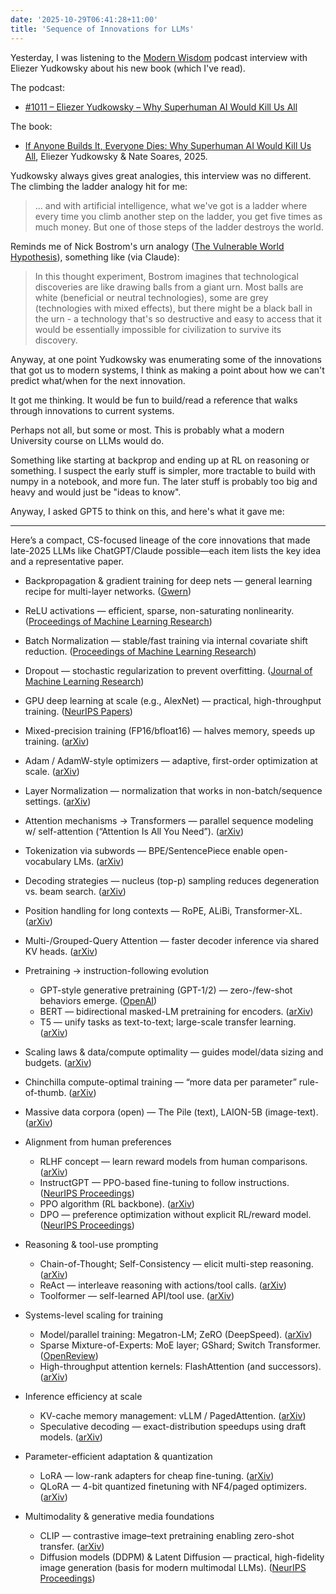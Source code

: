 ```yaml
---
date: '2025-10-29T06:41:28+11:00'
title: 'Sequence of Innovations for LLMs'
---
```


Yesterday, I was listening to the [Modern Wisdom](https://chriswillx.com/podcast/) podcast interview with Eliezer Yudkowsky about his new book (which I've read).

The podcast:

* [#1011 – Eliezer Yudkowsky – Why Superhuman AI Would Kill Us All](https://www.youtube.com/watch?v=nRvAt4H7d7E)

The book:

* [If Anyone Builds It, Everyone Dies: Why Superhuman AI Would Kill Us All](https://amzn.asia/d/0Qj0B1P), Eliezer Yudkowsky & Nate Soares, 2025.

Yudkowsky always gives great analogies, this interview was no different. The climbing the ladder analogy hit for me:

> ... and with artificial intelligence, what we've got is a ladder where every time you climb another step on the ladder, you get five times as much money. But one of those steps of the ladder destroys the world.

Reminds me of Nick Bostrom's urn analogy ([The Vulnerable World Hypothesis](https://en.wikipedia.org/wiki/Vulnerable_world_hypothesis)), something like (via Claude):

> In this thought experiment, Bostrom imagines that technological discoveries are like drawing balls from a giant urn. Most balls are white (beneficial or neutral technologies), some are grey (technologies with mixed effects), but there might be a black ball in the urn - a technology that's so destructive and easy to access that it would be essentially impossible for civilization to survive its discovery.

Anyway, at one point Yudkowsky was enumerating some of the innovations that got us to modern systems, I think as making a point about how we can't predict what/when for the next innovation.

It got me thinking. It would be fun to build/read a reference that walks through innovations to current systems.

Perhaps not all, but some or most. This is probably what a modern University course on LLMs would do.

Something like starting at backprop and ending up at RL on reasoning or something. I suspect the early stuff is simpler, more tractable to build with numpy in a notebook, and more fun. The later stuff is probably too big and heavy and would just be "ideas to know".

Anyway, I asked GPT5 to think on this, and here's what it gave me:

---

Here’s a compact, CS-focused lineage of the core innovations that made late-2025 LLMs like ChatGPT/Claude possible—each item lists the key idea and a representative paper.

* Backpropagation & gradient training for deep nets — general learning recipe for multi-layer networks. ([Gwern][1])

* ReLU activations — efficient, sparse, non-saturating nonlinearity. ([Proceedings of Machine Learning Research][2])

* Batch Normalization — stable/fast training via internal covariate shift reduction. ([Proceedings of Machine Learning Research][3])

* Dropout — stochastic regularization to prevent overfitting. ([Journal of Machine Learning Research][4])

* GPU deep learning at scale (e.g., AlexNet) — practical, high-throughput training. ([NeurIPS Papers][5])

* Mixed-precision training (FP16/bfloat16) — halves memory, speeds up training. ([arXiv][6])

* Adam / AdamW-style optimizers — adaptive, first-order optimization at scale. ([arXiv][7])

* Layer Normalization — normalization that works in non-batch/sequence settings. ([arXiv][8])

* Attention mechanisms → Transformers — parallel sequence modeling w/ self-attention (“Attention Is All You Need”). ([arXiv][9])

* Tokenization via subwords — BPE/SentencePiece enable open-vocabulary LMs. ([arXiv][10])

* Decoding strategies — nucleus (top-p) sampling reduces degeneration vs. beam search. ([arXiv][11])

* Position handling for long contexts — RoPE, ALiBi, Transformer-XL. ([arXiv][12])

* Multi-/Grouped-Query Attention — faster decoder inference via shared KV heads. ([arXiv][13])

* Pretraining → instruction-following evolution

  * GPT-style generative pretraining (GPT-1/2) — zero-/few-shot behaviors emerge. ([OpenAI][14])
  * BERT — bidirectional masked-LM pretraining for encoders. ([arXiv][15])
  * T5 — unify tasks as text-to-text; large-scale transfer learning. ([arXiv][16])

* Scaling laws & data/compute optimality — guides model/data sizing and budgets. ([arXiv][17])

* Chinchilla compute-optimal training — “more data per parameter” rule-of-thumb. ([arXiv][18])

* Massive data corpora (open) — The Pile (text), LAION-5B (image-text). ([arXiv][19])

* Alignment from human preferences

  * RLHF concept — learn reward models from human comparisons. ([arXiv][20])
  * InstructGPT — PPO-based fine-tuning to follow instructions. ([NeurIPS Proceedings][21])
  * PPO algorithm (RL backbone). ([arXiv][22])
  * DPO — preference optimization without explicit RL/reward model. ([NeurIPS Proceedings][23])

* Reasoning & tool-use prompting

  * Chain-of-Thought; Self-Consistency — elicit multi-step reasoning. ([arXiv][24])
  * ReAct — interleave reasoning with actions/tool calls. ([arXiv][25])
  * Toolformer — self-learned API/tool use. ([arXiv][26])

* Systems-level scaling for training

  * Model/parallel training: Megatron-LM; ZeRO (DeepSpeed). ([arXiv][27])
  * Sparse Mixture-of-Experts: MoE layer; GShard; Switch Transformer. ([OpenReview][28])
  * High-throughput attention kernels: FlashAttention (and successors). ([arXiv][29])

* Inference efficiency at scale

  * KV-cache memory management: vLLM / PagedAttention. ([arXiv][30])
  * Speculative decoding — exact-distribution speedups using draft models. ([arXiv][31])

* Parameter-efficient adaptation & quantization

  * LoRA — low-rank adapters for cheap fine-tuning. ([arXiv][32])
  * QLoRA — 4-bit quantized finetuning with NF4/paged optimizers. ([arXiv][33])

* Multimodality & generative media foundations

  * CLIP — contrastive image–text pretraining enabling zero-shot transfer. ([arXiv][34])
  * Diffusion models (DDPM) & Latent Diffusion — practical, high-fidelity image generation (basis for modern multimodal LLMs). ([NeurIPS Proceedings][35])

[1]: https://gwern.net/doc/ai/nn/1986-rumelhart-2.pdf?utm_source=chatgpt.com "Learning representations by back-propagating errors - Gwern"
[2]: https://proceedings.mlr.press/v15/glorot11a.html?utm_source=chatgpt.com "Deep Sparse Rectifier Neural Networks - PMLR"
[3]: https://proceedings.mlr.press/v37/ioffe15.html?utm_source=chatgpt.com "Batch Normalization: Accelerating Deep Network Training by Reducing ..."
[4]: https://jmlr.org/papers/v15/srivastava14a.html?utm_source=chatgpt.com "Dropout: A Simple Way to Prevent Neural Networks from Overfitting"
[5]: https://papers.nips.cc/paper/2012/file/c399862d3b9d6b76c8436e924a68c45b-Paper.pdf?utm_source=chatgpt.com "ImageNet Classification with Deep Convolutional Neural Networks - NIPS"
[6]: https://arxiv.org/abs/1710.03740?utm_source=chatgpt.com "Mixed Precision Training"
[7]: https://arxiv.org/abs/1412.6980?utm_source=chatgpt.com "Adam: A Method for Stochastic Optimization"
[8]: https://arxiv.org/abs/1607.06450?utm_source=chatgpt.com "Layer Normalization"
[9]: https://arxiv.org/abs/1706.03762?utm_source=chatgpt.com "Attention Is All You Need"
[10]: https://arxiv.org/abs/1508.07909?utm_source=chatgpt.com "Neural Machine Translation of Rare Words with Subword Units"
[11]: https://arxiv.org/abs/1904.09751?utm_source=chatgpt.com "The Curious Case of Neural Text Degeneration"
[12]: https://arxiv.org/abs/2104.09864v5?utm_source=chatgpt.com "RoFormer: Enhanced Transformer with Rotary Position Embedding"
[13]: https://arxiv.org/abs/1911.02150?utm_source=chatgpt.com "Fast Transformer Decoding: One Write-Head is All You Need"
[14]: https://cdn.openai.com/research-covers/language-unsupervised/language_understanding_paper.pdf?utm_source=chatgpt.com "Improving Language Understanding by Generative Pre-Training"
[15]: https://arxiv.org/abs/1810.04805?utm_source=chatgpt.com "BERT: Pre-training of Deep Bidirectional Transformers for Language Understanding"
[16]: https://arxiv.org/abs/1910.10683?utm_source=chatgpt.com "Exploring the Limits of Transfer Learning with a Unified Text-to-Text Transformer"
[17]: https://arxiv.org/abs/2001.08361?utm_source=chatgpt.com "[2001.08361] Scaling Laws for Neural Language Models - arXiv.org"
[18]: https://arxiv.org/abs/2203.15556?utm_source=chatgpt.com "Training Compute-Optimal Large Language Models"
[19]: https://arxiv.org/abs/2101.00027?utm_source=chatgpt.com "The Pile: An 800GB Dataset of Diverse Text for Language Modeling"
[20]: https://arxiv.org/abs/1706.03741?utm_source=chatgpt.com "[1706.03741] Deep reinforcement learning from human preferences - arXiv.org"
[21]: https://proceedings.neurips.cc/paper_files/paper/2022/file/b1efde53be364a73914f58805a001731-Paper-Conference.pdf?utm_source=chatgpt.com "Training language models to follow instructions with human feedback"
[22]: https://arxiv.org/abs/1707.06347?utm_source=chatgpt.com "Proximal Policy Optimization Algorithms"
[23]: https://proceedings.neurips.cc/paper_files/paper/2023/file/a85b405ed65c6477a4fe8302b5e06ce7-Paper-Conference.pdf?utm_source=chatgpt.com "Direct Preference Optimization: Your Language Model is ... - NeurIPS"
[24]: https://arxiv.org/abs/2201.11903?utm_source=chatgpt.com "Chain-of-Thought Prompting Elicits Reasoning in Large Language Models"
[25]: https://arxiv.org/abs/2210.03629?utm_source=chatgpt.com "ReAct: Synergizing Reasoning and Acting in Language Models"
[26]: https://arxiv.org/abs/2302.04761v1?utm_source=chatgpt.com "Toolformer: Language Models Can Teach Themselves to Use Tools"
[27]: https://arxiv.org/abs/1909.08053?utm_source=chatgpt.com "Megatron-LM: Training Multi-Billion Parameter Language Models Using Model Parallelism"
[28]: https://openreview.net/forum?id=B1ckMDqlg&utm_source=chatgpt.com "Outrageously Large Neural Networks: The Sparsely-Gated Mixture-of ..."
[29]: https://arxiv.org/abs/2205.14135?utm_source=chatgpt.com "FlashAttention: Fast and Memory-Efficient Exact Attention with IO-Awareness"
[30]: https://arxiv.org/abs/2309.06180?utm_source=chatgpt.com "Efficient Memory Management for Large Language Model Serving with PagedAttention"
[31]: https://arxiv.org/abs/2211.17192?utm_source=chatgpt.com "Fast Inference from Transformers via Speculative Decoding"
[32]: https://arxiv.org/abs/2106.09685v1?utm_source=chatgpt.com "LoRA: Low-Rank Adaptation of Large Language Models"
[33]: https://arxiv.org/abs/2305.14314?utm_source=chatgpt.com "QLoRA: Efficient Finetuning of Quantized LLMs"
[34]: https://arxiv.org/abs/2103.00020?utm_source=chatgpt.com "Learning Transferable Visual Models From Natural Language Supervision"
[35]: https://proceedings.neurips.cc/paper/2020/hash/4c5bcfec8584af0d967f1ab10179ca4b-Abstract.html?utm_source=chatgpt.com "Denoising Diffusion Probabilistic Models - NeurIPS"
